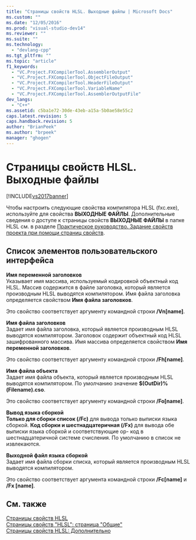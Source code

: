 ```yaml
---
title: "Страницы свойств HLSL. Выходные файлы | Microsoft Docs"
ms.custom: ""
ms.date: "12/05/2016"
ms.prod: "visual-studio-dev14"
ms.reviewer: ""
ms.suite: ""
ms.technology: 
  - "devlang-cpp"
ms.tgt_pltfrm: ""
ms.topic: "article"
f1_keywords: 
  - "VC.Project.FXCompilerTool.AssemblerOutput"
  - "VC.Project.FXCompilerTool.ObjectFileOutput"
  - "VC.Project.FXCompilerTool.HeaderFileOutput"
  - "VC.Project.FXCompilerTool.VariableName"
  - "VC.Project.FXCompilerTool.AssemblerOutputFile"
dev_langs: 
  - "C++"
ms.assetid: c5ba1e72-30de-43eb-a15a-5b0ae58e55c2
caps.latest.revision: 5
caps.handback.revision: 5
author: "BrianPeek"
ms.author: "brpeek"
manager: "ghogen"
---
```

# Страницы свойств HLSL. Выходные файлы
[!INCLUDE[vs2017banner](../assembler/inline/includes/vs2017banner.md)]

Чтобы настроить следующие свойства компилятора HLSL \(fxc.exe\), используйте для свойства **ВЫХОДНЫЕ ФАЙЛЫ**.  Дополнительные сведения о доступе к страницы свойств **ВЫХОДНЫЕ ФАЙЛЫ** в папке HLSL см. в разделе [Практическое руководство. Задание свойств проекта при помощи страниц свойств](../Topic/How%20to:%20Specify%20Project%20Properties%20with%20Property%20Pages.md).  
  
## Список элементов пользовательского интерфейса  
 **Имя переменной заголовков**  
 Указывает имя массива, используемый кодировкой объектный код HLSL.  Массив содержится в файле заголовка, который является производным HLSL выводятся компилятором.  Имя файла заголовка определяется свойством **Имя файла заголовков**.  
  
 Это свойство соответствует аргументу командной строки **\/Vn\[name\]**.  
  
 **Имя файла заголовков**  
 Задает имя файла заголовка, который является производным HLSL выводятся компилятором.  Заголовок содержит объектный код HLSL зашифрованного массива.  Имя массива определяется свойством **Имя переменной заголовков**.  
  
 Это свойство соответствует аргументу командной строки **\/Fh\[name\]**.  
  
 **Имя файла объекта**  
 Задает имя файла объекта, который является производным HLSL выводятся компилятором.  По умолчанию значение **$\(OutDir\)%\(Filename\).cso**.  
  
 Это свойство соответствует аргументу командной строки **\/Fo\[name\]**.  
  
 **Вывод языка сборкой**  
 **Только для сборки список \(\/Fc\)** для вывода только выписки языка сборкой.  **Код сборки и шестнадцатеричная \(\/Fx\)** для вывода обе выписки языка сборкой и соответствующие op\- код в шестнадцатеричной системе счисления.  По умолчанию в список не извлекаются.  
  
 **Выходной файл языка сборкой**  
 Задает имя файла сборки списка, который является производным HLSL выводятся компилятором.  
  
 Это свойство соответствует аргумента командной строки **\/Fc\[name\]** и **\/Fx \[name\]**.  
  
## См. также  
 [Страницы свойств HLSL](../ide/hlsl-property-pages.md)   
 [Страницы свойств "HLSL": страница "Общие"](../ide/hlsl-property-pages-general.md)   
 [Страницы свойств HLSL: Дополнительно](../ide/hlsl-property-pages-advanced.md)